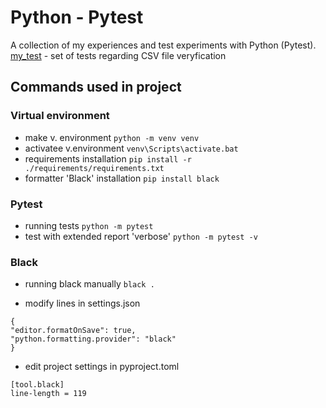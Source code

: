 # Python - Pytest

A collection of my experiences and test experiments with Python (Pytest).  
[my_test](https://github.com/fiszym/Pytest_Automated_Testing/blob/ec38a689568d518c8f200f19fa589b38f1aa1e04/my_test.py) - set of tests regarding CSV file veryfication

## Commands used in project

### Virtual environment

- make v. environment
  `python -m venv venv`
- activatee v.environment
  `venv\Scripts\activate.bat`
- requirements installation
  `pip install -r ./requirements/requirements.txt`
- formatter 'Black' installation
  `pip install black`

### Pytest

- running tests
  `python -m pytest`
- test with extended report 'verbose'
  `python -m pytest -v`

### Black

- running black manually
  `black . `

- modify lines in settings.json

```
{
"editor.formatOnSave": true,
"python.formatting.provider": "black"
}
```

- edit project settings in pyproject.toml

```
[tool.black]
line-length = 119
```
